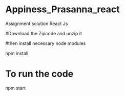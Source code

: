 # Appiness_Prasanna_react
Assignment solution React Js


#Download the Zipcode and unzip it

#then install necessary node modules

npm install

# To run the code 
npm start

